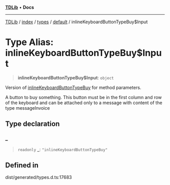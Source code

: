 [**TDLib**](../../../../../../README.md) • **Docs**

***

[TDLib](../../../../../../modules.md) / [index](../../../../../README.md) / [types](../../../README.md) / [default](../README.md) / inlineKeyboardButtonTypeBuy$Input

# Type Alias: inlineKeyboardButtonTypeBuy$Input

> **inlineKeyboardButtonTypeBuy$Input**: `object`

Version of [inlineKeyboardButtonTypeBuy](inlineKeyboardButtonTypeBuy.md) for method parameters.

A button to buy something. This button must be in the first column and row of the keyboard and can be attached only to a message with content of the type messageInvoice

## Type declaration

### \_

> `readonly` **\_**: `"inlineKeyboardButtonTypeBuy"`

## Defined in

dist/generated/types.d.ts:17683
